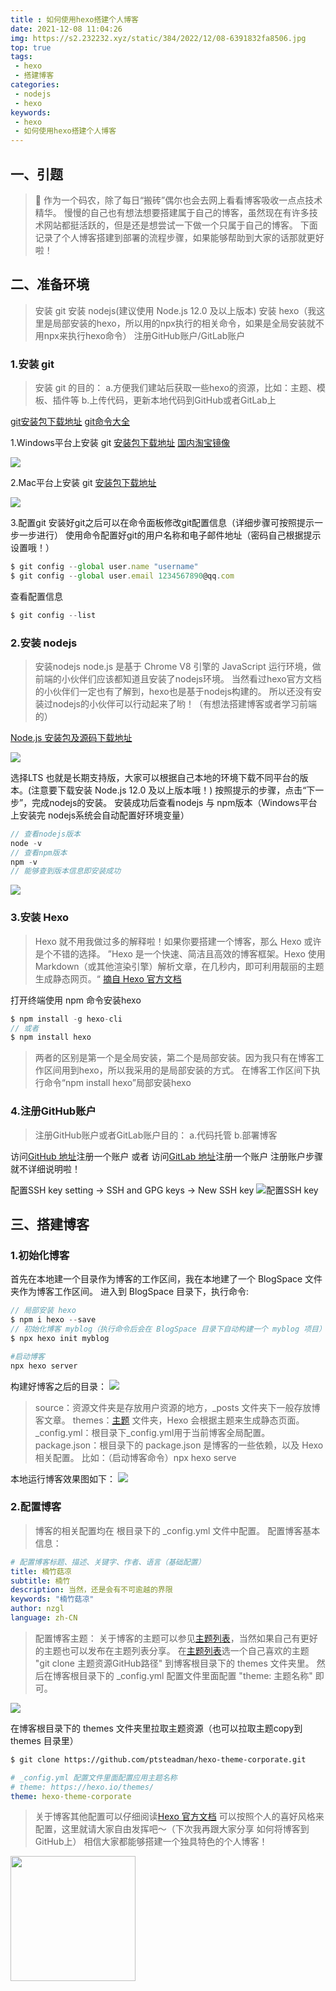 ```yaml
---
title : 如何使用hexo搭建个人博客
date: 2021-12-08 11:04:26
img: https://s2.232232.xyz/static/384/2022/12/08-6391832fa8506.jpg
top: true
tags:
 - hexo
 - 搭建博客
categories: 
 - nodejs
 - hexo
keywords:
 - hexo
 - 如何使用hexo搭建个人博客
---
```

## 一、引题
> 🎯 作为一个码农，除了每日“搬砖”偶尔也会去网上看看博客吸收一点点技术精华。
> 慢慢的自己也有想法想要搭建属于自己的博客，虽然现在有许多技术网站都挺活跃的，但是还是想尝试一下做一个只属于自己的博客。
> 下面记录了个人博客搭建到部署的流程步骤，如果能够帮助到大家的话那就更好啦！

## 二、准备环境
> 安装 git 
> 安装 nodejs(建议使用 Node.js 12.0 及以上版本)
> 安装 hexo（我这里是局部安装的hexo，所以用的npx执行的相关命令，如果是全局安装就不用npx来执行hexo命令）
> 注册GitHub账户/GitLab账户

### 1.安装 git 
> 安装 git 的目的：
> a.方便我们建站后获取一些hexo的资源，比如：主题、模板、插件等
> b.上传代码，更新本地代码到GitHub或者GitLab上

[git安装包下载地址](http://git-scm.com/downloads)
[git命令大全](http://git-scm.com/docs)

1.Windows平台上安装 git
[安装包下载地址](https://gitforwindows.org/)
[国内淘宝镜像](https://npm.taobao.org/mirrors/git-for-windows/)

![](./git01.jpg)

2.Mac平台上安装 git
[安装包下载地址](http://sourceforge.net/projects/git-osx-installer/)

![](./git02.jpg)

3.配置git
安装好git之后可以在命令面板修改git配置信息（详细步骤可按照提示一步一步进行）
使用命令配置好git的用户名称和电子邮件地址（密码自己根据提示设置哦！）
```js
$ git config --global user.name "username"
$ git config --global user.email 1234567890@qq.com
```
查看配置信息
```js
$ git config --list
```

### 2.安装 nodejs
> 安装nodejs
> node.js 是基于 Chrome V8 引擎的 JavaScript 运行环境，做前端的小伙伴们应该都知道且安装了nodejs环境。
> 当然看过hexo官方文档的小伙伴们一定也有了解到，hexo也是基于nodejs构建的。
> 所以还没有安装过nodejs的小伙伴可以行动起来了哟！（有想法搭建博客或者学习前端的）

[Node.js 安装包及源码下载地址](https://nodejs.org/en/download/)

![](./nodejs01.jpg)

选择LTS 也就是长期支持版，大家可以根据自己本地的环境下载不同平台的版本。(注意要下载安装 Node.js 12.0 及以上版本哦！)
按照提示的步骤，点击“下一步”，完成nodejs的安装。
安装成功后查看nodejs 与 npm版本（Windows平台上安装完 nodejs系统会自动配置好环境变量）
```js
// 查看nodejs版本
node -v
// 查看npm版本
npm -v
// 能够查到版本信息即安装成功
```
![](./nodejs02.jpg)

### 3.安装 Hexo
> Hexo 就不用我做过多的解释啦！如果你要搭建一个博客，那么 Hexo 或许是个不错的选择。
> ”Hexo 是一个快速、简洁且高效的博客框架。Hexo 使用 Markdown（或其他渲染引擎）解析文章，在几秒内，即可利用靓丽的主题生成静态网页。“
> [摘自 Hexo 官方文档](https://hexo.io/zh-cn/docs/)

打开终端使用 npm 命令安装hexo
```js
$ npm install -g hexo-cli
// 或者
$ npm install hexo
```
> 两者的区别是第一个是全局安装，第二个是局部安装。因为我只有在博客工作区间用到hexo，所以我采用的是局部安装的方式。
> 在博客工作区间下执行命令“npm install hexo”局部安装hexo

### 4.注册GitHub账户
> 注册GitHub账户或者GitLab账户目的：
> a.代码托管
> b.部署博客

访问[GitHub 地址](https://github.com/)注册一个账户
或者
访问[GitLab 地址](https://about.gitlab.com/)注册一个账户
注册账户步骤就不详细说明啦！

配置SSH key
setting -> SSH and GPG keys -> New SSH key
![配置SSH key](./ssh.jpg)


## 三、搭建博客
### 1.初始化博客

首先在本地建一个目录作为博客的工作区间，我在本地建了一个 BlogSpace 文件夹作为博客工作区间。
进入到 BlogSpace 目录下，执行命令:
```js
// 局部安装 hexo
$ npm i hexo --save
// 初始化博客 myblog（执行命令后会在 BlogSpace 目录下自动构建一个 myblog 项目）
$ npx hexo init myblog
```

```bash
#启动博客
npx hexo server
```

构建好博客之后的目录：
![](./myblog01.jpg)

> source：资源文件夹是存放用户资源的地方，_posts 文件夹下一般存放博客文章。
> themes：[主题](https://hexo.io/zh-cn/docs/themes) 文件夹，Hexo 会根据主题来生成静态页面。
> _config.yml：根目录下_config.yml用于当前博客全局配置。
> package.json：根目录下的 package.json 是博客的一些依赖，以及 Hexo 相关配置。
> 比如：（启动博客命令）npx hexo serve

本地运行博客效果图如下：
![](./hexo.jpg)

### 2.配置博客
> 博客的相关配置均在 根目录下的 _config.yml 文件中配置。
> 配置博客基本信息：

```yml
# 配置博客标题、描述、关键字、作者、语言（基础配置）
title: 楠竹菇凉
subtitle: 楠竹
description: 当然，还是会有不可逾越的界限
keywords: "楠竹菇凉"
author: nzgl
language: zh-CN
```

> 配置博客主题：
> 关于博客的主题可以参见[主题列表](https://hexo.io/themes/)，当然如果自己有更好的主题也可以发布在主题列表分享。
> 在[主题列表](https://hexo.io/themes/)选一个自己喜欢的主题 "git clone 主题资源GitHub路径" 到博客根目录下的 themes 文件夹里。
> 然后在博客根目录下的 _config.yml 配置文件里面配置 "theme: 主题名称" 即可。

![](./themes.jpg)

在博客根目录下的 themes 文件夹里拉取主题资源（也可以拉取主题copy到 themes 目录里）
```bash
$ git clone https://github.com/ptsteadman/hexo-theme-corporate.git
```

```yml
# _config.yml 配置文件里面配置应用主题名称
# theme: https://hexo.io/themes/
theme: hexo-theme-corporate
```

> 关于博客其他配置可以仔细阅读[Hexo 官方文档](https://hexo.io/zh-cn/docs/)
> 可以按照个人的喜好风格来配置，这里就请大家自由发挥吧～（下次我再跟大家分享 如何将博客到GitHub上）
> 相信大家都能够搭建一个独具特色的个人博客！

<img src="https://s6.jpg.cm/2021/12/08/LdjSpC.jpg" width="200px"/>

